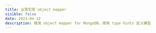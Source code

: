 ```yaml
---
title: 从零实现 object mapper
visible: false
date: 2021-04-12
description: 极简 object mapper for MongoDB，使用 type hints 定义模型
---
```


